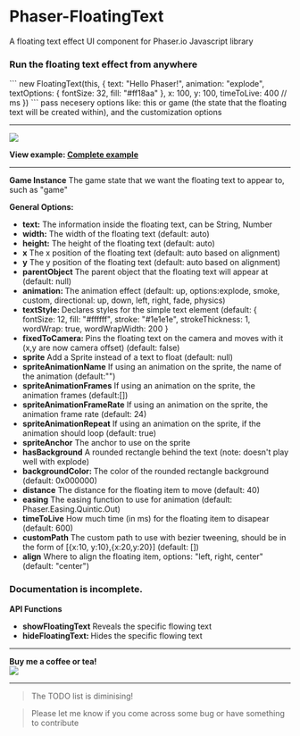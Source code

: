 
# Phaser-FloatingText
A floating text effect UI component for Phaser.io Javascript library

<h3>Run the floating text effect from anywhere</h3>
```
new FloatingText(this, {
            text: "Hello Phaser!",
            animation: "explode",
            textOptions: {
                fontSize: 32,
                fill: "#ff18aa"
            },
            x: 100,
            y: 100,
            timeToLive: 400 // ms
        })
```
pass necesery options like: this or game (the state that the floating text will be created within), and the customization options

<hr>

<img src="http://i221.photobucket.com/albums/dd22/djmid71/ezgif.com-3ca0540923_zpsjqrkmldq.gif"/>

<strong>View example: <a href="http://www.netgfx.com/trunk/games/tools/phaser-floatingtext">Complete example</a></strong>

  <hr>

<strong>Game Instance</strong>
The game state that we want the floating text to appear to, such as "game"

<strong>General Options:</strong>

<ul>
    <li><strong>text:</strong> The information inside the floating text, can be String, Number</li>
    <li><strong>width:</strong> The width of the floating text (default: auto)</li>
  <li><strong>height:</strong> The height of the floating text (default: auto)</li>
  <li><strong>x</strong> The x position of the floating text (default: auto based on alignment)</li>
    <li><strong>y</strong> The y position of the floating text (default: auto based on alignment)</li>
    <li><strong>parentObject</strong> The parent object that the floating text will appear at (default: null)</li>
    <li><strong>animation: </strong> The animation effect (default: up, options:explode, smoke, custom, directional: up, down, left, right, fade, physics)</li>
    <li><strong>textStyle: </strong> Declares styles for the simple text element (default: {
            fontSize: 12,
            fill: "#ffffff",
            stroke: "#1e1e1e",
            strokeThickness: 1,
            wordWrap: true,
            wordWrapWidth: 200
        }</li>
    <li><strong>fixedToCamera: </strong> Pins the floating text on the camera and moves with it (x,y are now camera offset) (default: false)</li>
    <li><strong>sprite</strong> Add a Sprite instead of a text to float (default: null)</li>
    <li><strong>spriteAnimationName</strong> If using an animation on the sprite, the name of the animation (default:"")</li>
    <li><strong>spriteAnimationFrames</strong> If using an animation on the sprite, the animation frames (default:[])</li>
    <li><strong>spriteAnimationFrameRate</strong> If using an animation on the sprite, the animation frame rate (default: 24)</li>
    <li><strong>spriteAnimationRepeat</strong> If using an animation on the sprite, if the animation should loop (default: true)</li>
    <li><strong>spriteAnchor</strong> The anchor to use on the sprite</li>
    <li><strong>hasBackground</strong> A rounded rectangle behind the text (note: doesn't play well with explode)</li>
    <li><strong>backgroundColor: </strong> The color of the rounded rectangle background (default: 0x000000)</li>
    <li><strong>distance</strong> The distance for the floating item to move (default: 40)</li>
    <li><strong>easing</strong> The easing function to use for animation (default: Phaser.Easing.Quintic.Out)</li>
    <li><strong>timeToLive</strong> How much time (in ms) for the floating item to disapear (default: 600)</li>
    <li><strong>customPath</strong> The custom path to use with bezier tweening, should be in the form of [{x:10, y:10},{x:20,y:20}] (default: [])</li>
    <li><strong>align</strong> Where to align the floating item, options: "left, right, center" (default: "center")</li>
</ul>

### Documentation is incomplete.

<strong>API Functions</strong>

<ul>
    <li><strong>showFloatingText</strong> Reveals the specific flowing text</li>
    <li><strong>hideFloatingText: </strong> Hides the specific flowing text</li>
</ul>

<i>
</i>

<hr>

<strong>Buy me a coffee or tea!</strong> <br>
<a href="https://www.paypal.com/cgi-bin/webscr?cmd=_donations&business=JCFPKZJ7Y23JJ&lc=GR&item_name=NetGfx%2ecom&currency_code=EUR&bn=PP%2dDonationsBF%3abtn_donate_SM%2egif%3aNonHosted"><img src="https://www.paypalobjects.com/webstatic/en_US/btn/btn_donate_92x26.png"/></a>


<hr>

>The TODO list is diminising!

>Please let me know if you come across some bug or have something to contribute
